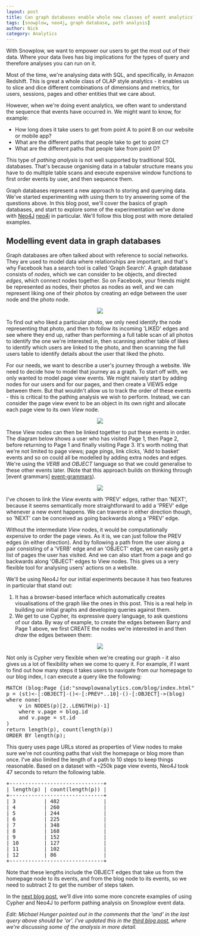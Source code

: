 ```yaml
---
layout: post
title: Can graph databases enable whole new classes of event analytics?
tags: [snowplow, neo4j, graph database, path analysis]
author: Nick
category: Analytics
---
```


With Snowplow, we want to empower our users to get the most out of their data. Where your data lives has big implications for the types of query and therefore analyses you can run on it.

Most of the time, we're analysing data with SQL, and specifically, in Amazon Redshift. This is great a whole class of OLAP style analytics - it enables us to slice and dice different combinations of dimensions and metrics, for users, sessions, pages and other entities that we care about.

However, when we're doing event analytics, we often want to understand the sequence that events have occurred in. We might want to know, for example:

* How long does it take users to get from point A to point B on our website or mobile app?
* What are the different paths that people take to get to point C?
* What are the different paths that people take from point D?

This type of *pathing analysis* is not well supported by traditional SQL databases. That's because organising data in a tabular structure means you have to do multiple table scans and execute expensive window functions to first order events by user, and then sequence them.

Graph databases represent a new approach to storing and querying data. We've started experimenting with using them to try answering some of the questions above. In this blog post, we'll cover the basics of graph databases, and start to explore some of the experimentation we've done with [Neo4J] [neo4j] in particular. We'll follow this blog post with more detailed examples.

<!--more-->

## Modelling event data in graph databases

Graph databases are often talked about with reference to social networks. They are used to model data where relationships are important, and that's why Facebook has a search tool is called 'Graph Search'. A graph database consists of *nodes*, which we can consider to be objects, and directed *edges*, which connect nodes together. So on Facebook, your friends might be represented as nodes, their photos as nodes as well, and we can represent liking one of their photos by creating an edge between the user node and the photo node.

<p style="text-align:center"><img src="/assets/img/blog/2014/07/Neo4j-fb-example.png"></p>

To find out who liked a particular photo, we only need identify the node representing that photo, and then to follow its incoming 'LIKED' edges and see where they end up, rather than performing a full table scan of all photos to identify the one we're interested in, then scanning another table of likes to identify which users are linked to the photo, and then scanning the full users table to identify details about the user that liked the photo.

For our needs, we want to describe a user's journey through a website. We need to decide how to model that journey as a graph. To start off with, we only wanted to model page view events. We might naively start by adding nodes for our users and for our pages, and then create a VIEWS edge between them. But that wouldn't allow us to track the order of these events - this is critical to the pathing analysis we wish to perform. Instead, we can consider the page view event to be an object in its own right and allocate each page view to its own *View* node.

<p style="text-align:center"><img src="/assets/img/blog/2014/07/Neo4j-basic-structure.png"></p>

These View nodes can then be linked together to put these events in order. The diagram below shows a user who has visited Page 1, then Page 2, before returning to Page 1 and finally visiting Page 3. It's worth noting that we're not limited to page views; page pings, link clicks, 'Add to basket' events and so on could all be modelled by adding extra nodes and edges. We're using the *VERB* and *OBJECT* language so that we could generalise to these other events later. (Note that this approach builds on thinking through [event grammars] [event-grammars]).

<p style="text-align:center"><img src="/assets/img/blog/2014/07/Neo4j-prev-relationships.png"></p>

I've chosen to link the *View* events with 'PREV' edges, rather than 'NEXT', because it seems semantically more straightforward to add a 'PREV' edge whenever a new event happens. We can traverse in either direction though, so 'NEXT' can be conceived as going backwards along a 'PREV' edge.

Without the intermediate *View* nodes, it would be computationally expensive to order the page views. As it is, we can just follow the PREV edges (in either direction). And by following a path from the user along a pair consisting of a 'VERB' edge and an 'OBJECT' edge, we can easily get a list of pages the user has visited. And we can also start from a page and go backwards along 'OBJECT' edges to View nodes. This gives us a very flexible tool for analysing users' actions on a website.

We'll be using Neo4J for our initial experiments because it has two features in particular that stand out:

1. It has a browser-based interface which automatically creates visualisations of the graph like the ones in this post. This is a real help in building our initial graphs and developing queries against them.
2. We get to use Cypher, its expressive query language, to ask questions of our data. By way of example, to create the edges between Barry and Page 1 above, we first CREATE the nodes we're interested in and then *draw* the edges between them:

<p style="text-align:center"><img src="/assets/img/blog/2014/07/Neo4j-code-snippet.PNG"></p>

Not only is Cypher very flexible when we're creating our graph - it also gives us a lot of flexibility when we come to query it. For example, if I want to find out how many steps it takes users to navigate from our homepage to our blog index, I can execute a query like the following:

<pre>
MATCH (blog:Page {id:"snowplowanalytics.com/blog/index.html"}),(st:Page {id:"snowplowanalytics.com/"}),
p = (st)<-[:OBJECT]-()<-[:PREV*..10]-()-[:OBJECT]->(blog)
where none(
	v in NODES(p)[2..LENGTH(p)-1]
	where v.page = blog.id
	and v.page = st.id
)
return length(p), count(length(p))
ORDER BY length(p);
</pre>

This query uses page URLs stored as properties of View nodes to make sure we're not counting paths that visit the homepage or blog more than once. I've also limited the length of a path to 10 steps to keep things reasonable. Based on a dataset with ~250k page view events, Neo4J took 47 seconds to return the following table.

<pre>
+------------------------------+
| length(p) | count(length(p)) |
+------------------------------+
| 3         | 482              |
| 4         | 260              |
| 5         | 244              |
| 6         | 225              |
| 7         | 348              |
| 8         | 168              |
| 9         | 152              |
| 10        | 127              |
| 11        | 102              |
| 12        | 86               |
+------------------------------+
</pre>

Note that these lengths include the OBJECT edges that take us from the homepage node to its events, and from the blog node to its events, so we need to subtract 2 to get the number of steps taken.

In the [next blog post](/blog/2014/07/30/loading-snowplow-web-event-data-into-graph-databases-for-pathing-analysis/), we'll dive into some more concrete examples of using Cypher and Neo4J to perform pathing analysis on Snowplow event data.

*Edit: Michael Hunger pointed out in the comments that the 'and' in the last query above should be 'or'. I've updated this in the [third blog post](/blog/2014/07/31/using-graph-databases-to-perform-pathing-analysis-initial-experimentation-with-neo4j/), where we're discussing some of the analysis in more detail.*

[image1]: /assets/img/blog/2014/07/Neo4j-fb-example.png
[image2]: /assets/img/blog/2014/07/Neo4j-basic-structure.png
[image3]: /assets/img/blog/2014/07/Neo4j-prev-relationships.png
[image4]: /assets/img/blog/2014/07/Neo4j-code-snippet.PNG
[event-grammars]: /blog/2013/08/12/towards-universal-event-analytics-building-an-event-grammar/
[neo4j]: http://www.neo4j.org/
